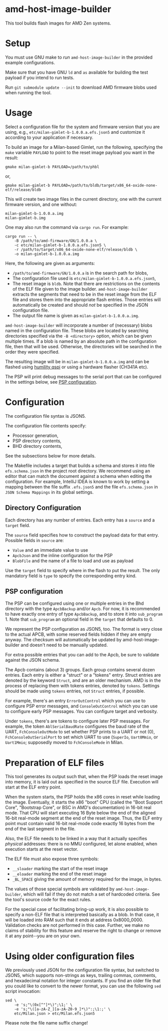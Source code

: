 # amd-host-image-builder

This tool builds flash images for AMD Zen systems.

# Setup

You must use GNU make to _run_ `amd-host-image-builder` in the
provided example configurations.

Make sure that you have GNU `ld` and `as` available for building
the test payload if you intend to run tests.

Run `git submodule update --init` to download AMD firmware blobs
used when running the tool.

# Usage

Select a configuration file for the system and firmware version
that you are using, e.g., `etc/milan-gimlet-b-1.0.0.a.efs.json5`
and customize it according to your application if necessary.

To build an image for a Milan-based Gimlet, run the following,
specifying the `make` variable `PAYLOAD` to point to the reset
image payload you want in the result:

    gmake milan-gimlet-b PAYLOAD=/path/to/phbl

or,

    gmake milan-gimlet-b PAYLOAD=/path/to/bldb/target/x86_64-oxide-none-elf/release/bldb

This will create two image files in the current directory, one
with the current firmware version, and one without:

    milan-gimlet-b-1.0.0.a.img
    milan-gimlet-b.img

One may also run the command via `cargo run`.  For example:

    cargo run -- \
        -B /path/to/amd-firmware/GN/1.0.0.a \
        -c etc/milan-gimlet-b-1.0.0.a.efs.json5 \
        -r /path/to/target/x86_64-oxide-none-elf/release/bldb \
        -o milan-gimlet-b-1.0.0.a.img

Here, the following are given as arguments:

* `/path/to/amd-firmware/GN/1.0.0.a` is in the search path for blobs,
* The configuration file used is `etc/milan-gimlet-b-1.0.0.a.efs.json5`,
* The reset image is `bldb`.  Note that there are restrictions on the
  contents of the ELF file given to the image builder.
  `amd-host-image-builder` extracts the segments that need to
  be in the reset image from the ELF file and stores them into the
  appropriate flash entries.  Those entries will automatically be created
  and should _not_ be specified in the JSON configuration file.
* The output file name is given as `milan-gimlet-b-1.0.0.a.img`.

`amd-host-image-builder` will incorporate a number of
(necessary) blobs named in the configuration file.  These blobs
are located by searching directories specified via the `-B
<directory>` option, which can be given multiple times.  If a
blob is named by an absolute path in the configuration file,
then that will be used. Otherwise, the directories will be
searched in the order they were specified.

The resulting image will be in `milan-gimlet-b-1.0.0.a.img` and
can be flashed using
[humility qspi](https://github.com/oxidecomputer/humility) or
using a hardware flasher (CH341A etc).

The PSP will print debug messages to the serial port that can be
configured in the settings below, see [PSP configuration](#psp-configuration).

# Configuration

The configuration file syntax is JSON5.

The configuration file contents specify:
* Processor generation,
* PSP directory contents,
* BHD directory contents,

See the subsections below for more details.

The Makefile includes a target that builds a schema and stores
it into file `efs.schema.json` in the project root directory.
We recommend using an editor that can match the document against
a schema when editing the configuration.  For example, IntelliJ
IDEA is known to work by setting a mapping between the file
suffix `.efs.json5` and the file `efs.schema.json` in `JSON
Schema Mappings` in its global settings.

## Directory Configuration

Each directory has any number of entries.  Each entry has a
`source` and a `target` field.

The `source` field specifies how to construct the payload
data for that entry.  Possible fields in `source` are:

* `Value` and an immediate value to use
* `ApcbJson` and the inline configuration for the PSP
* `BlobFile` and the name of a file to load and use as payload

Use the `target` field to specify where in the flash to put the
result.  The only mandatory field is `type` to specify the
corresponding entry kind.

## PSP configuration

The PSP can be configured using one or multiple entries in the
Bhd directory with the type `ApcbBackup` and/or `Apcb`.  For
now, it is recommended to have exactly one entry of type
`ApcbBackup`, and to store it into `sub_program` 1.  Note that
`sub_program` an optional field in the `target` that defaults to
0.

We represent the PSP configuration as JSON5, too. The format is
very close to the actual APCB, with some reserved fields hidden
if they are empty anyway.  The checksum will automatically be
updated by amd-host-image-builder and doesn't need to be
manually updated.

For extra possible entries that you can add to the Apcb, be sure
to validate against the JSON schema.

The Apcb contains (about 3) groups. Each group contains several
dozen entries.  Each entry is either a "struct" or a "tokens"
entry.  Struct entries are denoted by the keyword `Struct`, and
are an older mechanism.  AMD is in the process of replacing them
with tokens entries, denoted by `tokens`.  Settings should be
made using `tokens` entries, not `Struct` entries, if possible.

For example, there's an entry `ErrorOutControl` which you can
use to configure PSP error messages, and `ConsoleOutControl`
which you can use to configure early PSP messages. You can
configure target and verbosity.

Under `tokens`, there's are tokens to configure later PSP
messages.  For example, the token `AblSerialBaudRate` configures
the baud rate of the UART, `FchConsoleOutMode` to set whether
PSP prints to a UART or not (0), `FchConsoleOutSerialPort` to
set which UART to use (`SuperIo`, `Uart0Mmio`, or `Uart1Mmio`;
supposedly moved to `FchConsoleMode` in Milan.

# Preparation of ELF files

This tool generates its output such that, when the PSP loads the
reset image into memory, it is laid out as specified in the
source ELF file.  Execution will start at the ELF entry point.

When the system starts, the PSP holds the x86 cores in reset
while loading the image.  Eventually, it starts the x86 "boot"
CPU (called the "Boot Support Core", "Bootstrap Core", or BSC in
AMD's documentation) in 16-bit real mode.  That CPU will start
executing 16 Byte below the end of the aligned 16-bit real-mode
segment at the end of the reset image.  Thus, the ELF entry
point must contain valid 16-bit real-mode code exactly 16 bytes
from the end of the last segment in the file.

Also, the ELF file needs to be linked in a way that it actually
specifies _physical_ addresses: there is no MMU configured, let
alone enabled, when execution starts at the reset vector.

The ELF file must also expose three symbols:
* `__sloader` marking the start of the reset image
* `__eloader` marking the end of the reset image
* `_BL_SPACE` giving the amount of memory required for
  the image, in bytes.

The values of those special symbols are validated by
`amd-host-image-builder`, which will fail if they do not
match a set of hardcoded criteria.  See the tool's source
code for the exact rules.

For the special case of facilitating bring-up work, it is also
possible to specify a non-ELF file that is interpreted basically
as a blob. In that case, it will be loaded into RAM such that it
ends at address 0x8000_0000.  Validation checks are not
performed in this case.  Further, we make no claims of stability
for this feature and reserve the right to change or remove it at
any point--you are on your own.

# Using older configuration files

We previously used JSON for the configuration file syntax, but
switched to JSON5, which supports non-strings as keys, trailing
commas, comments, and hexadecimal notation for integer
constants.  If you find an older file that you could like to
convert to the newer format, you can use the following `sed`
script invocation:

    sed \
        -e 's;"\(0x[^"]*\)";\1;' \
        -e 's;"\([a-zA-Z_][a-zA-Z0-9_]*\)":;\1:;' \
        etc/Milan.json > etc/Milan.efs.json5

Please note the file name suffix change!
